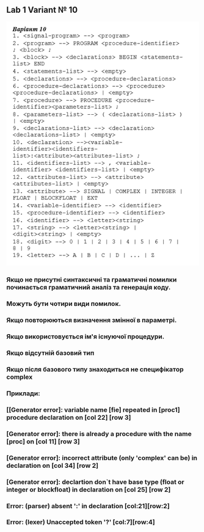 ## Lab 1 Variant № 10

![alt text](gram.png)

### Якщо не присутні синтаксичні та граматичні помилки починається граматичний аналіз та генерація коду.

### Можуть бути чотири види помилок. 

### Якщо повторюються визначення змінної в параметрі.

### Якщо використовується ім'я існуючої процедури. 

### Якщо відсутній базовий тип 

### Якщо після базового типу знаходиться не специфікатор complex

### Приклади:

### [[Generator error]: variable name [fie] repeated in [proc1] procedure declaration on [col 22] [row 3]
 
### [Generator error]: there is already a procedure with the name [proc] on [col 11] [row 3]

### [Generator error]: incorrect attribute (only 'complex' can be) in declaration on [col 34] [row 2]

### [Generator error]: declartion don`t have base type (float or integer or blockfloat) in declaration on [col 25] [row 2]

### Error: (parser) absent ':' in declaration [col:21][row:2]

### Error: (lexer) Unaccepted token '?' [col:7][row:4]